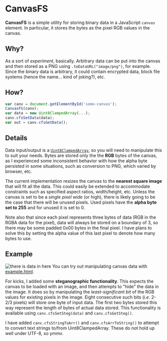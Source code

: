 # CanvasFS

**CanvasFS** is a simple utility for storing binary data in a JavaScript `canvas` element. In particular, it stores the bytes as the pixel RGB values in the canvas. 

## Why?
As a sort of *experiment*, basically. Arbitrary data can be put into the canvas and then stored as a PNG using `.toDataURL("image/png")`, for example.  Since the binary data is arbitrary, it could contain encrypted data, block file systems (hence the name... kind of joking?), etc.

## How?
```javascript
var canv = document.getElementById('some-canvas');
CanvasFS(canv);
var data = new Uint8ClampedArray(...);
canv.cfsSetData(data);
var out = canv.cfsGetData();
```

## Details
Data input/output is a [`Uint8ClampedArray`](https://developer.mozilla.org/en-US/docs/Web/JavaScript/Reference/Global_Objects/Uint8ClampedArray), so you will need to manipulate this to suit your needs.  Bytes are stored only the the **RGB** bytes of the canvas, as I experienced some inconsistent behavior with how the alpha byte persisted in some situations, such as conversion to PNG, which varied by browser, etc.

The current implementation resizes the canvas to the **nearest square image** that will fit all the data.  This could easily be extended to accommodate constraints such as specified aspect ratios, width/height, etc.  Unless the canvas is set to be a *single pixel wide* (or high), there is likely going to be the case that there will be unused pixels.  Used pixels have the **alpha byte set to 255** and for unused it is set to 0.

Note also that since each pixel represents three bytes of data (RGB in the RGBA data for the pixel), data will always be stored on a boundary of 3, so there may be some padded 0x00 bytes in the final pixel.  I have plans to solve this by setting the alpha value of this last pixel to denote how many bytes to use.

## Example
 ![there is data in here](//i.imgur.com/GYpBEGg.png)
You can try out manipulating canvas data with [example.html](example.html).

For kicks, I added some **steganographic functionality**. This expects the canvas to be loaded with an image, and then attempts to "hide" the data in the image.  It does so by manipulating the *least-significant bit* of the RGB values for existing pixels in the image.  Eight consecutive such bits (*i.e.* 2-2/3 pixels) will store one byte of input data.  The first two bytes stored this way represent the length of bytes of actual data stored.  This functionality is available using `canv.cfsSetSteg(data)` and `canv.cfsGetSteg()`.

I have added `canv.cfsStringToArr()` and `canv.cfsArrToString()` to attempt to convert text strings to/from Uint8ClampedArray.  These do not hold up well under UTF-8, so ymmv.

